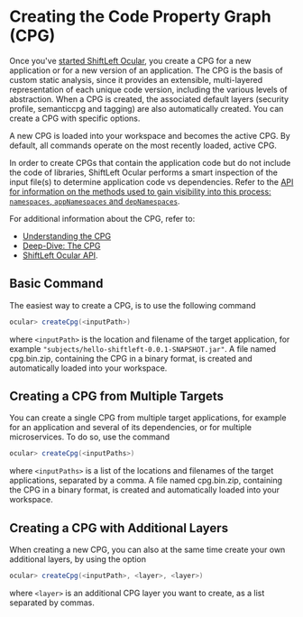 # Creating the Code Property Graph (CPG)

Once you've [started ShiftLeft Ocular](starting.md), you create a CPG for a new application or for a new version of an application. The CPG is the basis of custom static analysis, since it provides an extensible, multi-layered representation of each unique code version, including the various levels of abstraction. When a CPG is created, the associated default layers (security profile, semanticcpg and tagging) are also automatically created. You can create a CPG with specific options.

A new CPG is loaded into your workspace and becomes the active CPG. By default, all commands operate on the most recently loaded, active CPG. 

In order to create CPGs that contain the application code but do not include the code of libraries, ShiftLeft Ocular performs a smart inspection of the input file(s) to determine application code vs dependencies. Refer to the [API for information on the methods used to gain visibility into this process: `namespaces`, `appNamespaces` and `depNamespaces`](https://ocular.shiftleft.io/api/io/shiftleft/repl/Console.html).

For additional information about the CPG, refer to:

* [Understanding the CPG](../../introduction/understanding-cpg.md)
* [Deep-Dive: The CPG](../using-oculargetting-started//cpg-deep-dive.md)
* [ShiftLeft Ocular API](https://ocular.shiftleft.io/api/io/shiftleft/repl/Console.html).

## Basic Command

The easiest way to create a CPG, is to use the following command

```scala
ocular> createCpg(<inputPath>)
```

where `<inputPath>` is the location and filename of the target application, for example `"subjects/hello-shiftleft-0.0.1-SNAPSHOT.jar"`. A file named cpg.bin.zip, containing the CPG in a binary format, is created and automatically loaded into your workspace. 

## Creating a CPG from Multiple Targets

You can create a single CPG from multiple target applications, for example for an application and several of its dependencies, or for multiple microservices. To do so, use the command

```scala
ocular> createCpg(<inputPaths>)
```

where `<inputPaths>` is a list of the locations and filenames of the target applications, separated by a comma. A file named cpg.bin.zip, containing the CPG in a binary format, is created and automatically loaded into your workspace. 

## Creating a CPG with Additional Layers 

When creating a new CPG, you can also at the same time create your own additional layers, by using the option

```scala
ocular> createCpg(<inputPath>, <layer>, <layer>)
```

where `<layer>` is an additional CPG layer you want to create, as a list separated by commas. 
